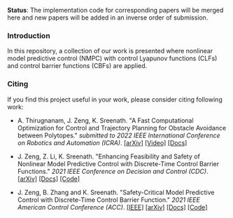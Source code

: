 **Status**: The implementation code for corresponding papers will be merged here and new papers will be added in an inverse order of submission.

### Introduction

In this repository, a collection of our work is presented where nonlinear model predictive control (NMPC) with control Lyapunov functions (CLFs) and control barrier functions (CBFs) are applied.

### Citing

If you find this project useful in your work, please consider citing following work:

* A. Thirugnanam, J. Zeng, K. Sreenath. "A Fast Computational Optimization for Control and Trajectory Planning for Obstacle Avoidance between Polytopes." *submitted to 2022 IEEE International Conference on Robotics and Automation (ICRA)*. [[arXiv]](https://arxiv.org/abs/2109.12313) [[Video]]() [[Docs]]()

* J. Zeng, Z. Li, K. Sreenath. "Enhancing Feasibility and Safety of Nonlinear Model Predictive Control with Discrete-Time Control Barrier Functions." *2021 IEEE Conference on Decision and Control (CDC)*. [[arXiv]](https://arxiv.org/abs/2105.10596) [[Docs]](matlab/cdc2021/README.md) [[Code]](matlab/cdc2021)

* J. Zeng, B. Zhang and K. Sreenath. "Safety-Critical Model Predictive Control with Discrete-Time Control Barrier Function." *2021 IEEE American Control Conference (ACC)*. [[IEEE]](https://ieeexplore.ieee.org/document/9483029) [[arXiv]](https://arxiv.org/abs/2007.11718) [[Docs]](matlab/acc2021/README.md) [[Code]](matlab/acc2021)
